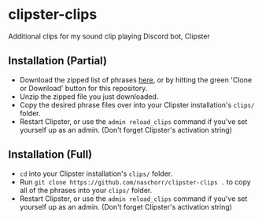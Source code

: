 # clipster-clips
Additional clips for my sound clip playing Discord bot, Clipster

## Installation (Partial)
- Download the zipped list of phrases [here](https://github.com/naschorr/clipster-clips/archive/master.zip), or by hitting the green 'Clone or Download' button for this repository.
- Unzip the zipped file you just downloaded.
- Copy the desired phrase files over into your Clipster installation's `clips/` folder.
- Restart Clipster, or use the `admin reload_clips` command if you've set yourself up as an admin. (Don't forget Clipster's activation string)

## Installation (Full)
- `cd` into your Clipster installation's `clips/` folder.
- Run `git clone https://github.com/naschorr/clipster-clips .` to copy all of the phrases into your `clips/` folder.
- Restart Clipster, or use the `admin reload_clips` command if you've set yourself up as an admin. (Don't forget Clipster's activation string)
